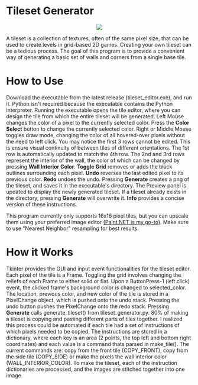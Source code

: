 # Tileset Generator
<p align="center">
  <img src="https://github.com/JustinDodemaide/TileSetGenerator/assets/103222511/7643fa20-cc3c-42d3-8d9c-87a907231c44" />
</p>
A tileset is a collection of textures, often of the same pixel size, that can be used to create levels in grid-based 2D games.
Creating your own tileset can be a tedious process. The goal of this program is to provide a convenient way of generating a basic set of walls and corners from a single base tile.

# How to Use
Download the executable from the latest release (tileset_editor.exe), and run it. Python isn't required because the executable contains the Python interpreter.
Running the executable opens the tile editor, where you can design the tile from which the entire tileset will be generated.
Left Mouse changes the color of a pixel to the currently selected color. Press the **Color Select** button to change the currently selected color.
Right or Middle Mouse toggles draw mode, changing the color of all hovered-over pixels without the need to left click.
You may notice the first 3 rows cannot be edited. This is ensure visual continuity of between tiles of different orientations. The 1st row is automatically updated to match the 4th row. The 2nd and 3rd rows represent the interior of the wall, the color of which can be changed by pressing **Wall Interior Color**.
**Toggle Grid** removes or adds the black outlines surrounding each pixel.
**Undo** reverses the last edited pixel to its previous color. **Redo** undoes the undo.
Pressing **Generate** creates a png of the tileset, and saves it in the executable's directory. The Preview panel is updated to display the newly generated tileset. If a tileset already exists in the directory, pressing **Generate** will overwrite it.
**Info** provides a concise version of these instructions.

This program currently only supports 16x16 pixel tiles, but you can upscale them using your preferred image editor [(Paint.NET is my go-to)](https://www.getpaint.net/). Make sure to use "Nearest Neighbor" resampling for best results.

# How it Works
Tkinter provides the GUI and input event functionalities for the tileset editor. Each pixel of the tile is a Frame. Toggling the grid involves changing the reliefs of each Frame to either solid or flat. Upon a ButtonPress-1 (left click) event, the clicked frame's background color is changed to selected_color. The location, previous color, and new color of the tile is stored in a PixelChange object, which is pushed onto the undo stack. Pressing the undo button pushes the PixelChange onto the redo stack. Pressing **Generate** calls generate_tileset() from tileset_generator.py.
80% of making a tileset is copying and pasting different parts of tiles together. I realized this process could be automated if each tile had a set of instructions of which pixels needed to be copied. The instructions are stored in a dictionary, where each key is an area (2 points, the top left and bottom right coordinates) and each value is a command thats parsed in make_tile(). The current commands are: copy from the front tile (COPY_FRONT), copy from the side tile (COPY_SIDE) or make the pixels the wall interior color (WALL_INTERIOR_COLOR). To make the tileset, each of the instruction dictionaries are processed, and the images are stitched together into one image.
